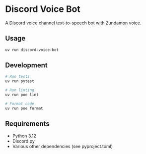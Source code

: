 # Discord Voice Bot

A Discord voice channel text-to-speech bot with Zundamon voice.

## Usage

```bash
uv run discord-voice-bot
```

## Development

```bash
# Run tests
uv run pytest

# Run linting
uv run poe lint

# Format code
uv run poe format
```

## Requirements

- Python 3.12
- Discord.py
- Various other dependencies (see pyproject.toml)
